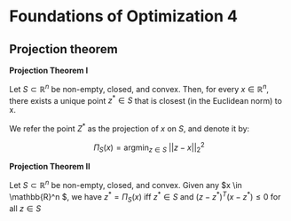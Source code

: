 # Foundations of Optimization 4



## Projection theorem

**Projection Theorem I**

Let $S\subset\mathbb{R}^n$ be non-empty, closed, and convex. Then, for every $x \in \mathbb{R}^n$, there exists a unique point $z^* \in S$ that is closest (in the Euclidean norm) to x.

We refer the point $Z^*$ as the projection of $x$ on $S$, and denote it by:

$$
\Pi_S(x)=\mathrm{argmin}_{z\in S} \ ||z-x||_2^2
$$



**Projection Theorem II**

Let $S\subset\mathbb{R}^n$ be non-empty, closed, and convex. Given any $x \in \mathbb{R}^n $, we have $z^*=\Pi_S(x)\mathrm{~iff~}z^*\in S\mathrm{~and~}(z-z^*)^T(x-z^*)\leq0$ for all $z \in S$


